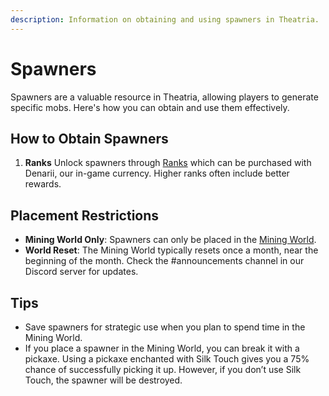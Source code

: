 ```yaml
---
description: Information on obtaining and using spawners in Theatria.
---
```


# Spawners

Spawners are a valuable resource in Theatria, allowing players to generate specific mobs. Here's how you can obtain and use them effectively.

## How to Obtain Spawners

1. **Ranks**
   Unlock spawners through [Ranks](/ranks/mythic-ranks/01-hero.md) which can be purchased with Denarii, our in-game currency. Higher ranks often include better rewards.

## Placement Restrictions

- **Mining World Only**: Spawners can only be placed in the [Mining World](../worlds-dimensions/mining). 
- **World Reset**: The Mining World typically resets once a month, near the beginning of the month. Check the #announcements channel in our Discord server for updates.

## Tips

- Save spawners for strategic use when you plan to spend time in the Mining World.
- If you place a spawner in the Mining World, you can break it with a pickaxe. Using a pickaxe enchanted with Silk Touch gives you a 75% chance of successfully picking it up. However, if you don’t use Silk Touch, the spawner will be destroyed.
